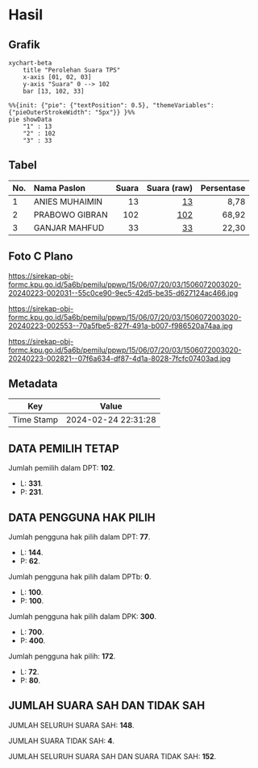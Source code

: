# Hasil

## Grafik

```mermaid
xychart-beta
    title "Perolehan Suara TPS"
    x-axis [01, 02, 03]
    y-axis "Suara" 0 --> 102
    bar [13, 102, 33]
```

```mermaid
%%{init: {"pie": {"textPosition": 0.5}, "themeVariables": {"pieOuterStrokeWidth": "5px"}} }%%
pie showData
    "1" : 13
    "2" : 102
    "3" : 33
```

## Tabel

| No. | Nama Paslon    | Suara | Suara (raw) | Persentase |
|:--- |:-------------- | -----:| -----------:| ----------:|
| 1   | ANIES MUHAIMIN | 13    | [13][p-1]   | 8,78       |
| 2   | PRABOWO GIBRAN | 102   | [102][p-2]  | 68,92      |
| 3   | GANJAR MAHFUD  | 33    | [33][p-3]   | 22,30      |


[p-1]: https://github.com/gigit-pemilu/pemilu-2024-15-jambi/blob/main/pilpres/hitung-suara/sub/15-jambi/sub/06-tanjung-jabung-barat/sub/07-batang-asam/sub/2003-suban/sub/020-tps/sub/paslon-1.txt
[p-2]: https://github.com/gigit-pemilu/pemilu-2024-15-jambi/blob/main/pilpres/hitung-suara/sub/15-jambi/sub/06-tanjung-jabung-barat/sub/07-batang-asam/sub/2003-suban/sub/020-tps/sub/paslon-2.txt
[p-3]: https://github.com/gigit-pemilu/pemilu-2024-15-jambi/blob/main/pilpres/hitung-suara/sub/15-jambi/sub/06-tanjung-jabung-barat/sub/07-batang-asam/sub/2003-suban/sub/020-tps/sub/paslon-3.txt

## Foto C Plano

https://sirekap-obj-formc.kpu.go.id/5a6b/pemilu/ppwp/15/06/07/20/03/1506072003020-20240223-002031--55c0ce90-9ec5-42d5-be35-d627124ac466.jpg

https://sirekap-obj-formc.kpu.go.id/5a6b/pemilu/ppwp/15/06/07/20/03/1506072003020-20240223-002553--70a5fbe5-827f-491a-b007-f986520a74aa.jpg

https://sirekap-obj-formc.kpu.go.id/5a6b/pemilu/ppwp/15/06/07/20/03/1506072003020-20240223-002821--07f6a634-df87-4d1a-8028-7fcfc07403ad.jpg


## Metadata

| Key        | Value               |
| ---------- | ------------------- |
| Time Stamp | 2024-02-24 22:31:28 |


## DATA PEMILIH TETAP

Jumlah pemilih dalam DPT: **102**.
 * L: **331**.
 * P: **231**.

## DATA PENGGUNA HAK PILIH

Jumlah pengguna hak pilih dalam DPT: **77**.
 * L: **144**.
 * P: **62**.

Jumlah pengguna hak pilih dalam DPTb: **0**.
 * L: **100**.
 * P: **100**.

Jumlah pengguna hak pilih dalam DPK: **300**.
 * L: **700**.
 * P: **400**.

Jumlah pengguna hak pilih: **172**.
 * L: **72**.
 * P: **80**.

## JUMLAH SUARA SAH DAN TIDAK SAH

JUMLAH SELURUH SUARA SAH: **148**.

JUMLAH SUARA TIDAK SAH: **4**.

JUMLAH SELURUH SUARA SAH DAN SUARA TIDAK SAH: **152**.


